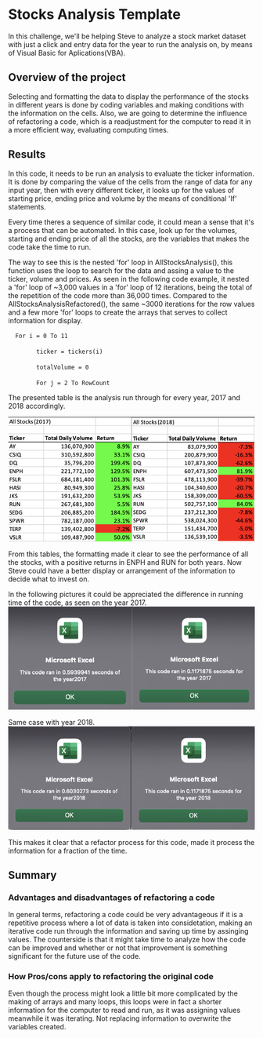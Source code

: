 # Stocks Analysis Template

In this challenge, we'll be helping Steve to analyze a stock market dataset with just a click and entry data for the year to run the analysis on, by means of Visual Basic for Aplications(VBA). 

## Overview of the project

Selecting and formatting the data to display the performance of the stocks in different years is done by coding variables and making conditions with the information on the cells. Also, we are going to determine the influence of refactoring a code, which is a readjustment for the computer to read it in a more efficient way, evaluating computing times.


## Results 
 
In this code, it needs to be run an analysis to evaluate the ticker information. It is done by comparing the value of the cells from the range of data for any input year, then with every different ticker, it looks up for the values of starting price, ending price and volume by the means of conditional 'If' statements. 

Every time theres a sequence of similar code, it could mean a sense that it's a process that can be automated. In this case, look up for the volumes, starting and ending price of all the stocks, are the variables that makes the code take the time to run. 

The way to see this is the nested 'for' loop in AllStocksAnalysis(), this function uses the loop to search for the data and assing a value to the ticker, volume and prices. As seen in the following code example, it nested a 'for' loop of ~3,000 values in a 'for' loop of 12 iterations, being the total of the repetition of the code more than 36,000 times. Compared to the AllStocksAnalysisRefactored(), the same ~3000 iterations for the row values and a few more 'for' loops to create the arrays that serves to collect information for display.   
```
  For i = 0 To 11
    
        ticker = tickers(i)
        
        totalVolume = 0
        
        For j = 2 To RowCount
```

The presented table is the analysis run through for every year, 2017 and 2018 accordingly.

![Stocks_2017vs2018.ong](/Resources/Stocks_2017vs2018.png)

From this tables, the formatting made it clear to see the performance of all the stocks, with a positive returns in ENPH and RUN for both years. Now Steve could have a better display or arrangement of the information to decide what to invest on.  

In the following pictures it could be appreciated the difference in running time of the code, as seen on the year 2017.
![VBA_Challenge_2017.png](/Resources/VBA_Challenge_2017.png)

Same case with year 2018.
![VBA_Challenge_2018.png](/Resources/VBA_Challenge_2018.png)

This makes it clear that a refactor process for this code, made it process the information for a fraction of the time. 

## Summary

### Advantages and disadvantages of refactoring a code

In general terms, refactoring a code could be very advantageous if it is a repetitive process where a lot of data is taken into considetation, making an iterative code run through the information and saving up time by assinging values. The counterside is that it might take time to analyze how the code can be improved and whether or not that improvement is something significant for the future use of the code.  

### How Pros/cons apply to refactoring the original code 

Even though the process might look a little bit more complicated by the making of arrays and many loops, this loops were in fact a shorter information for the computer to read and run, as it was assigning values meanwhile it was iterating. Not replacing information to overwrite the variables created.  
